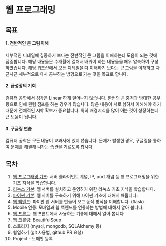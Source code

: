 # 웹 프로그래밍

## 목표

#### 1. 전반적인 큰 그림 이해

세부적인 디테일에 집중하기 보다는 전반적인 큰 그림을 이해하는데 도움이 되는 것에 집중합니다. 해당 내용들은 수개월에 걸쳐서 배워야 하는 내용들을 매우 압축하여 구성하였습니다. 해당 워크샵에서 모든 디테일을 다 이해하기 보다는 큰 그림을 이해하고 차근차근 세부적으로 다시 공부하는 방향으로 가는 것을 목표로 합니다.

#### 2. 급성장의 기회

컴퓨터 공학에서 성장은 Linear 하게 일어나지 않습니다. 한번의 큰 충격과 방대한 공부량으로 인해 퀀텀 점프를 하는 경우가 많습니다. 많은 내용이 서로 얽혀서 이해해야 하기 때문에 전체적인 시야 확보가 중요합니다. 특히 배경지식을 많이 아는 것이 성장하는데 큰 도움이 됩니다.

#### 3. 구글링 연습

컴퓨터 공학은 모든 내용이 교과서에 있지 않습니다. 문제가 발생한 경우, 구글링을 통하여 문제를 해결해 나가는 습관을 기르도록 합시다.


## 목차

1. [웹 프로그래밍 기초](01/README.md): 서버 클라이언트 개념, IP, port 개념 등 웹 프로그래밍을 위한 기초 지식을 학습합니다.
2. [리눅스 기본](02/README.md): 웹 서버를 설치하고 운영하기 위한 리눅스 기초 지식을 학습합니다.
3. [파이썬 기본](03/README.md): 웹 서버를 구축하기 위해 파이썬 기초에 대해서 배웁니다.
4. [웹 백엔드](04/README.md): 파이썬 웹 서버를 만들어 보고 동작 방식을 이해합니다. (flask)
5. Mobile 연동: 모바일과 웹 백엔드를 연동하는 방법에 대해서 알아 봅니다.
6. [웹 프론트](06/README.md): 웹 프론트에서 사용하는 기술에 대해서 알아 봅니다.
7. [웹 크롤링](07/README.md): BeautifulSoup
8. 스토리지 (mysql, mongodb, SQLAlchemy 등)
9. 협업하기 (git 사용법, github PR 요청)
10. Project - 도메인 등록
